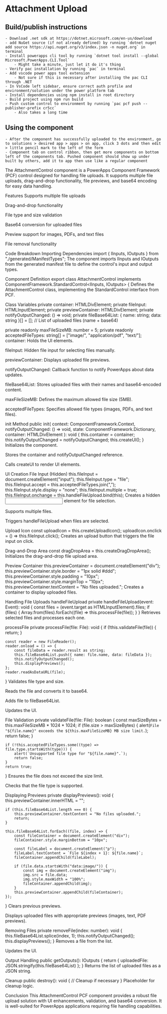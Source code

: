 # Attachment Upload
## Build/publish instructions
    - Download .net sdk at https://dotnet.microsoft.com/en-us/download
    - add NuGet source (if not already defined) by running `dotnet nuget add source https://api.nuget.org/v3/index.json -n nuget.org` in terminal
    - Install powerapps cli tool by running `dotnet tool install --global Microsoft.PowerApps.CLI.Tool`
        - Might take a minute, just let it do it's thing
    - Verify pac installation by running `pac` in terminal
    - Add vscode power apps tool extension
        - Not sure if this is necessary after installing the pac CLI through .NET
    - In VsCode left sidebar, ensure correct auth profile and environment/solution under the power platform tab
    - Install dependencies using npm install in root directory
    - Build project using npm run build
    - Push custom control to environment by running `pac pcf push --publisher-prefix cr5cc`
        - Also takes a long time
## Using the component
    - After the component has successfully uploaded to the environment, go to solutions > desired app > apps > on app, click 3 dots and then edit > little pencil mark to the left of the form
    - Component tab on control ribbon, then get more components on bottom left of the components tab. Pushed component should show up under built by others, add it to app then use like a regular component



The AttachmentControl component is a PowerApps Component Framework (PCF) control designed for handling file uploads. It supports multiple file uploads, drag-and-drop functionality, file previews, and base64 encoding for easy data handling.

Features
Supports multiple file uploads

Drag-and-drop functionality

File type and size validation

Base64 conversion for uploaded files

Preview support for images, PDFs, and text files

File removal functionality

Code Breakdown
Importing Dependencies
import { IInputs, IOutputs } from "./generated/ManifestTypes";
The component imports IInputs and IOutputs from the generated manifest file to define the control's input and output types.

Component Definition
export class AttachmentControl implements ComponentFramework.StandardControl<IInputs, IOutputs> {
Defines the AttachmentControl class, implementing the StandardControl interface from PCF.

Class Variables
private container: HTMLDivElement;
private fileInput: HTMLInputElement;
private previewContainer: HTMLDivElement;
private notifyOutputChanged: () => void;
private fileBase64List: { name: string; data: string }[] = []; // List of uploaded files (name + base64)

private readonly maxFileSizeMB: number = 5;
private readonly acceptedFileTypes: string[] = ["image/", "application/pdf", "text/"];
container: Holds the UI elements.

fileInput: Hidden file input for selecting files manually.

previewContainer: Displays uploaded file previews.

notifyOutputChanged: Callback function to notify PowerApps about data updates.

fileBase64List: Stores uploaded files with their names and base64-encoded content.

maxFileSizeMB: Defines the maximum allowed file size (5MB).

acceptedFileTypes: Specifies allowed file types (images, PDFs, and text files).

init Method
public init(
    context: ComponentFramework.Context<IInputs>,
    notifyOutputChanged: () => void,
    state: ComponentFramework.Dictionary,
    container: HTMLDivElement
): void {
    this.container = container;
    this.notifyOutputChanged = notifyOutputChanged;
    this.createUI();
}
Initializes the component.

Stores the container and notifyOutputChanged reference.

Calls createUI to render UI elements.

UI Creation
File Input (Hidden)
this.fileInput = document.createElement("input");
this.fileInput.type = "file";
this.fileInput.accept = this.acceptedFileTypes.join(",");
this.fileInput.style.display = "none";
this.fileInput.multiple = true;
this.fileInput.onchange = this.handleFileUpload.bind(this);
Creates a hidden <input> element for file selection.

Supports multiple files.

Triggers handleFileUpload when files are selected.

Upload Icon
const uploadIcon = this.createUploadIcon();
uploadIcon.onclick = () => this.fileInput.click();
Creates an upload button that triggers the file input on click.

Drag-and-Drop Area
const dragDropArea = this.createDragDropArea();
Initializes the drag-and-drop file upload area.

Preview Container
this.previewContainer = document.createElement("div");
this.previewContainer.style.border = "1px solid #ddd";
this.previewContainer.style.padding = "10px";
this.previewContainer.style.marginTop = "10px";
this.previewContainer.textContent = "No files uploaded.";
Creates a container to display uploaded files.

Handling File Uploads
handleFileUpload
private handleFileUpload(event: Event): void {
    const files = (event.target as HTMLInputElement).files;
    if (files) {
        Array.from(files).forEach((file) => this.processFile(file));
    }
}
Retrieves selected files and processes each one.

processFile
private processFile(file: File): void {
    if (!this.validateFile(file)) {
        return;
    }

    const reader = new FileReader();
    reader.onload = () => {
        const fileData = reader.result as string;
        this.fileBase64List.push({ name: file.name, data: fileData });
        this.notifyOutputChanged();
        this.displayPreviews();
    };
    reader.readAsDataURL(file);
}
Validates file type and size.

Reads the file and converts it to base64.

Adds file to fileBase64List.

Updates the UI.

File Validation
private validateFile(file: File): boolean {
    const maxSizeBytes = this.maxFileSizeMB * 1024 * 1024;
    if (file.size > maxSizeBytes) {
        alert(`File "${file.name}" exceeds the ${this.maxFileSizeMB} MB size limit.`);
        return false;
    }

    if (!this.acceptedFileTypes.some((type) => file.type.startsWith(type))) {
        alert(`Unsupported file type for "${file.name}".`);
        return false;
    }
    return true;
}
Ensures the file does not exceed the size limit.

Checks that the file type is supported.

Displaying Previews
private displayPreviews(): void {
    this.previewContainer.innerHTML = "";

    if (this.fileBase64List.length === 0) {
        this.previewContainer.textContent = "No files uploaded.";
        return;
    }

    this.fileBase64List.forEach((file, index) => {
        const fileContainer = document.createElement("div");
        fileContainer.style.marginBottom = "10px";

        const fileLabel = document.createElement("p");
        fileLabel.textContent = `File ${index + 1}: ${file.name}`;
        fileContainer.appendChild(fileLabel);

        if (file.data.startsWith("data:image/")) {
            const img = document.createElement("img");
            img.src = file.data;
            img.style.maxWidth = "100%";
            fileContainer.appendChild(img);
        }
        this.previewContainer.appendChild(fileContainer);
    });
}
Clears previous previews.

Displays uploaded files with appropriate previews (images, text, PDF previews).

Removing Files
private removeFile(index: number): void {
    this.fileBase64List.splice(index, 1);
    this.notifyOutputChanged();
    this.displayPreviews();
}
Removes a file from the list.

Updates the UI.

Output Handling
public getOutputs(): IOutputs {
    return { uploadedFile: JSON.stringify(this.fileBase64List) };
}
Returns the list of uploaded files as a JSON string.

Cleanup
public destroy(): void {
    // Cleanup if necessary
}
Placeholder for cleanup logic.

Conclusion
This AttachmentControl PCF component provides a robust file upload solution with UI enhancements, validation, and base64 conversion. It is well-suited for PowerApps applications requiring file handling capabilities.


